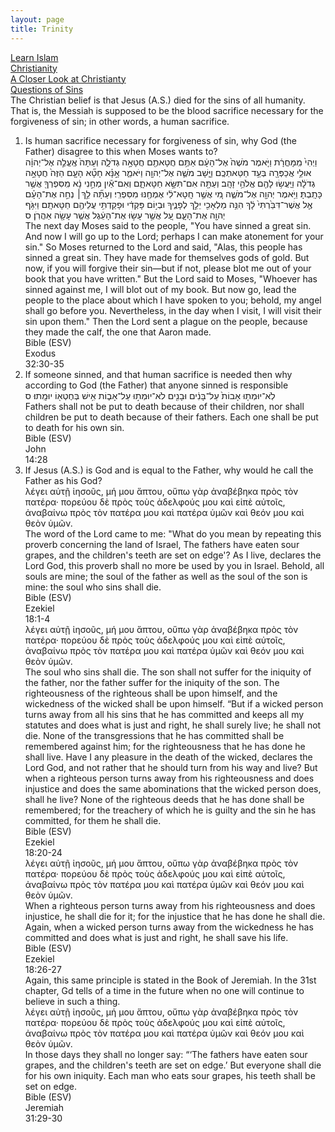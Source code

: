 ```yaml
---
layout: page
title: Trinity
---
```

<div class="title-header">
    <div class="path parents">
        <a class="ptext" href="/index.html">Learn Islam</a>
    </div>
    <div class="path parents">
        <a class="ptext" href="/pages/christianity.html">Christianity</a>
    </div>
    <div class="path parents">
        <a class="ptext" href="/pages/christianity/investigating-christianity.html">A Closer Look at Christianty</a>
    </div>
    <div class="path children">
        <a class="ctext" href="/pages/christianity/questions-sins.html">Questions of Sins</a>
    </div>
</div>
<!-- <div class="question-label-wrapper">
    <span class="question-label">Questions</span>
</div> -->
The Christian belief is that Jesus (A.S.) died for the sins of all humanity. That is, the Messiah is supposed to be the blood sacrifice necessary for the forgiveness of sin; in other words, a human sacrifice. 
<div class="investigation">    
    <ol>
        <li>
            <span>
                Is human sacrifice necessary for forgiveness of sin, why God (the Father) disagree to this when Moses wants to?
                <div class="bible-wrapper">
                    <div class="bible-verse">
                        <div class="bible-hebrew">    
                                                    וַיְהִי֙ מִֽמָּחֳרָ֔ת וַיֹּ֤אמֶר מֹשֶׁה֙ אֶל־הָעָ֔ם אַתֶּ֥ם חֲטָאתֶ֖ם חֲטָאָ֣ה גְדֹלָ֑ה וְעַתָּה֙ אֶֽעֱלֶ֣ה אֶל־יְהוָ֔ה אוּלַ֥י אֲכַפְּרָ֖ה בְּעַ֥ד חַטַּאתְכֶֽם׃
                        וַיָּ֧שָׁב מֹשֶׁ֛ה אֶל־יְהוָ֖ה וַיֹּאמַ֑ר אָ֣נָּ֗א חָטָ֞א הָעָ֤ם הַזֶּה֙ חֲטָאָ֣ה גְדֹלָ֔ה וַיַּֽעֲשׂ֥וּ לָהֶ֖ם אֱלֹהֵ֥י זָהָֽב׃
                        וְעַתָּ֖ה אִם־תִּשָּׂ֣א חַטָּאתָ֑ם וְאִם־אַ֕יִן מְחֵ֣נִי נָ֔א מִֽסִּפְרְךָ֖ אֲשֶׁ֥ר כָּתָֽבְתָּ׃
                        וַיֹּ֥אמֶר יְהוָ֖ה אֶל־מֹשֶׁ֑ה מִ֚י אֲשֶׁ֣ר חָֽטָא־לִ֔י אֶמְחֶ֖נּוּ מִסִּפְרִֽי׃
                        וְעַתָּ֞ה לֵ֣ךְ׀ נְחֵ֣ה אֶת־הָעָ֗ם אֶ֤ל אֲשֶׁר־דִּבַּ֙רְתִּי֙ לָ֔ךְ הִנֵּ֥ה מַלְאָכִ֖י יֵלֵ֣ךְ לְפָנֶ֑יךָ וּבְי֣וֹם פָּקְדִ֔י וּפָקַדְתִּ֥י עֲלֵיהֶ֖ם חַטָּאתָֽם׃
                        וַיִּגֹּ֥ף יְהוָ֖ה אֶת־הָעָ֑ם עַ֚ל אֲשֶׁ֣ר עָשׂ֣וּ אֶת־הָעֵ֔גֶל אֲשֶׁ֥ר עָשָׂ֖ה אַהֲרֹֽן׃ ס
                        </div>
                        <div class="translation">
                            The next day Moses said to the people, "You have sinned a great sin. And now I will go up to the Lord; perhaps <span class="emphasize">I can make atonement for your sin</span>." So Moses returned to the Lord and said, "Alas, this people has sinned a great sin. They have made for themselves gods of gold. But now, if you will forgive their sin—but if not, <span class="emphasize">please blot me out of your book that you have written</span>." But the Lord said to Moses, "<span class="emphasize">Whoever has sinned against me, I will blot out of my book</span>. But now go, lead the people to the place about which I have spoken to you; behold, my angel shall go before you. Nevertheless, <span class="emphasize">in the day when I visit, I will visit their sin upon them</span>." Then the Lord sent a plague on the people, because they made the calf, the one that Aaron made.
                        </div>  
                    </div>
                    <div class="bible-verse-no">
                        <div class="book">Bible (ESV)</div>
                        <div class="chapter">Exodus</div>
                        <div class="chapter-verse">32:30-35</div>
                    </div>  
                </div>
            </span>
        </li>
        <li>
            <span>
                If someone sinned, and that human sacrifice is needed then why according to God (the Father) that anyone sinned is responsible
                <div class="bible-wrapper">
                    <div class="bible-verse">
                        <div class="bible-hebrew">    
                            לֹֽא־יוּמְת֤וּ אָבוֹת֙ עַל־בָּנִ֔ים וּבָנִ֖ים לֹא־יוּמְת֣וּ עַל־אָב֑וֹת אִ֥ישׁ בְּחֶטְא֖וֹ יוּמָֽתוּ׃ ס
                        </div>
                        <div class="translation">
                            Fathers shall not be put to death because of their children, nor shall children be put to death because of their fathers. <span class="emphasize">Each one shall be put to death for his own sin</span>.
                        </div>  
                    </div>
                    <div class="bible-verse-no">
                        <div class="book">Bible (ESV)</div>
                        <div class="chapter">John</div>
                        <div class="chapter-verse">14:28</div>
                    </div>  
                </div>
            </span>
        </li>
        <li>
            <span>
                If Jesus (A.S.) is God and is equal to the Father, why would he call the Father as his God? 
                <div class="bible-wrapper">
                    <div class="bible-verse">
                        <div class="bible">    
                            λέγει αὐτῇ ἰησοῦς, μή μου ἅπτου, οὔπω γὰρ ἀναβέβηκα πρὸς τὸν πατέρα· πορεύου δὲ πρὸς τοὺς ἀδελφούς μου καὶ εἰπὲ αὐτοῖς, ἀναβαίνω πρὸς τὸν πατέρα μου καὶ πατέρα ὑμῶν καὶ θεόν μου καὶ θεὸν ὑμῶν.
                        </div>
                        <div class="translation">
                            The word of the Lord came to me: "What do you mean by repeating this proverb concerning the land of Israel, <span class="emphasize">The fathers have eaten sour grapes, and the children's teeth are set on edge'?</span> As I live, declares the Lord God, this proverb shall no more be used by you in Israel. Behold, all souls are mine; the soul of the father as well as the soul of the son is mine: <span class="emphasize">the soul who sins shall die</span>.
                        </div>  
                    </div>
                    <div class="bible-verse-no">
                        <div class="book">Bible (ESV)</div>
                        <div class="chapter">Ezekiel</div>
                        <div class="chapter-verse">18:1-4</div>
                    </div>  
                </div>
                <div class="bible-wrapper">
                    <div class="bible-verse">
                        <div class="bible">    
                            λέγει αὐτῇ ἰησοῦς, μή μου ἅπτου, οὔπω γὰρ ἀναβέβηκα πρὸς τὸν πατέρα· πορεύου δὲ πρὸς τοὺς ἀδελφούς μου καὶ εἰπὲ αὐτοῖς, ἀναβαίνω πρὸς τὸν πατέρα μου καὶ πατέρα ὑμῶν καὶ θεόν μου καὶ θεὸν ὑμῶν.
                        </div>
                        <div class="translation">
                            The soul who sins shall die. <span class="emphasize">The son shall not suffer for the iniquity of the father, nor the father suffer for the iniquity of the son. The righteousness of the righteous shall be upon himself, and the wickedness of the wicked shall be upon himself</span>.
                            “But if a wicked person turns away from all his sins that he has committed and keeps all my statutes and does what is just and right, <span class="emphasize">he shall surely live; he shall not die. None of the transgressions that he has committed shall be remembered against him; for the righteousness that he has done he shall live</span>. Have I any pleasure in the death of the wicked, declares the Lord God, and not rather that he should turn from his way and live? But when a righteous person turns away from his righteousness and does injustice and does the same abominations that the wicked person does, <span class="emphasize">shall he live? None of the righteous deeds that he has done shall be remembered; for the treachery of which he is guilty and the sin he has committed, for them he shall die</span>.
                        </div>  
                    </div>
                    <div class="bible-verse-no">
                        <div class="book">Bible (ESV)</div>
                        <div class="chapter">Ezekiel</div>
                        <div class="chapter-verse">18:20-24</div>
                    </div>  
                </div>
                <div class="bible-wrapper">
                    <div class="bible-verse">
                        <div class="bible">    
                            λέγει αὐτῇ ἰησοῦς, μή μου ἅπτου, οὔπω γὰρ ἀναβέβηκα πρὸς τὸν πατέρα· πορεύου δὲ πρὸς τοὺς ἀδελφούς μου καὶ εἰπὲ αὐτοῖς, ἀναβαίνω πρὸς τὸν πατέρα μου καὶ πατέρα ὑμῶν καὶ θεόν μου καὶ θεὸν ὑμῶν.
                        </div>
                        <div class="translation">
                            When a righteous person turns away from his righteousness and does injustice, <span class="emphasize">he shall die for it; for the injustice that he has done he shall die</span>. Again, when a wicked person turns away from the wickedness he has committed and does what is just and right, <span class="emphasize">he shall save his life</span>.
                        </div>  
                    </div>
                    <div class="bible-verse-no">
                        <div class="book">Bible (ESV)</div>
                        <div class="chapter">Ezekiel</div>
                        <div class="chapter-verse">18:26-27</div>
                    </div>  
                </div>
                Again, this same principle is stated in the Book of Jeremiah. In the 31st chapter, Gd tells of a time in the future when no one will continue to believe in such a thing. 
                <div class="bible-wrapper">
                    <div class="bible-verse">
                        <div class="bible">    
                            λέγει αὐτῇ ἰησοῦς, μή μου ἅπτου, οὔπω γὰρ ἀναβέβηκα πρὸς τὸν πατέρα· πορεύου δὲ πρὸς τοὺς ἀδελφούς μου καὶ εἰπὲ αὐτοῖς, ἀναβαίνω πρὸς τὸν πατέρα μου καὶ πατέρα ὑμῶν καὶ θεόν μου καὶ θεὸν ὑμῶν.
                        </div>
                        <div class="translation">
                            <span class="emphasize">In those days they shall no longer say</span>:
                            “‘The fathers have eaten sour grapes,
                            and the children's teeth are set on edge.’
                            <span class="emphasize">But everyone shall die for his own iniquity. Each man who eats sour grapes, his teeth shall be set on edge.</span>
                        </div>  
                    </div>
                    <div class="bible-verse-no">
                        <div class="book">Bible (ESV)</div>
                        <div class="chapter">Jeremiah</div>
                        <div class="chapter-verse">31:29-30</div>
                    </div>  
                </div>
            </span>
        </li>
    </ol>
</div>